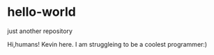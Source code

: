 # hello-world
just another repository

Hi,humans!
Kevin here.
I am struggleing to be a coolest programmer:)
